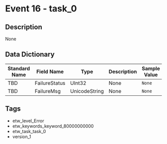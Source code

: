 # Event 16 - task_0

## Description
None

## Data Dictionary
|Standard Name|Field Name|Type|Description|Sample Value|
|---|---|---|---|---|
|TBD|FailureStatus|UInt32|None|`None`|
|TBD|FailureMsg|UnicodeString|None|`None`|

## Tags
* etw_level_Error
* etw_keywords_keyword_80000000000
* etw_task_task_0
* version_1